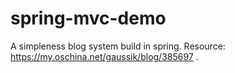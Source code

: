 # spring-mvc-demo
A simpleness blog system build in spring.
Resource: <https://my.oschina.net/gaussik/blog/385697> .
